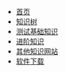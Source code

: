 <!-- Docsify/_sidebar.md -->

[//]: #(设置侧边栏)
* [首页](/) 
* [知识树](/knowlege_tree/)
* [测试基础知识](/base.md)
* [进阶知识](/highlevel/)
* [其他知识网站](/other_knowlege/)
* [软件下载](/download_link/)


